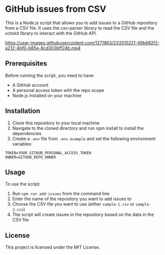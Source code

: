 # GitHub issues from CSV

This is a Node.js script that allows you to add issues to a GitHub repository from a CSV file. It uses the csv-parser library to read the CSV file and the octokit library to interact with the GitHub API.

https://user-images.githubusercontent.com/1271863/233315221-49b682f2-a212-4bf0-b85e-8cd303bff24b.mp4

## Prerequisites

Before running the script, you need to have:

- A GitHub account
- A personal access token with the repo scope
- Node.js installed on your machine

## Installation

1. Clone this repository to your local machine
2. Navigate to the cloned directory and run npm install to install the dependencies
3. Create a `.env` file from `.env.example` and set the following environment variables:

```.env
TOKEN=YOUR_GITHUB_PERSONAL_ACCESS_TOKEN
OWNER=GITHUB_REPO_OWNER
```

## Usage

To use the script:

1. Run `npm run add-issues` from the command line
2. Enter the name of the repository you want to add issues to
3. Choose the CSV file you want to use (either `sample-1.csv` or `sample-2.csv`)
4. The script will create issues in the repository based on the data in the CSV file

## License

This project is licensed under the MIT License.
